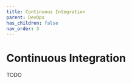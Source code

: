 ```yaml
---
title: Continuous Integration
parent: DevOps
has_children: false
nav_order: 3
---
```


# Continuous Integration
TODO